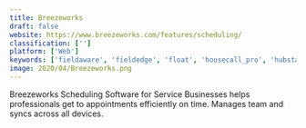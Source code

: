 ```yaml
---
title: Breezeworks
draft: false 
website: https://www.breezeworks.com/features/scheduling/
classification: ['']
platform: ['Web']
keywords: ['fieldaware', 'fieldedge', 'float', 'housecall_pro', 'hubstaff', 'malvee_jobber', 'meistertask', 'mytime_scheduler', 'razorsync', 'servicem8', 'servicemax', 'servicetitan', 'smart_service', 'todoist_smart_schedule', 'toggl', 'volition', 'when_i_work', 'eresource_scheduler']
image: 2020/04/Breezeworks.png
---
```

Breezeworks Scheduling Software for Service Businesses helps professionals get to appointments efficiently on time. Manages team and syncs across all devices.